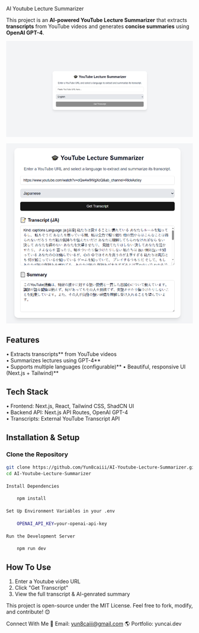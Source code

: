 AI Youtube Lecture Summarizer

This project is an **AI-powered YouTube Lecture Summarizer** that extracts **transcripts** from YouTube videos and generates **concise summaries** using **OpenAI GPT-4**. 

![alt text](before.png)

![alt text](after.png)

## Features
• Extracts transcripts** from YouTube videos  
• Summarizes lectures using GPT-4**  
• Supports multiple languages (configurable)** 
• Beautiful, responsive UI (Next.js + Tailwind)**  

## Tech Stack
• Frontend: Next.js, React, Tailwind CSS, ShadCN UI  
• Backend API: Next.js API Routes, OpenAI GPT-4  
• Transcripts: External YouTube Transcript API  

## Installation & Setup
### Clone the Repository
```bash
git clone https://github.com/Yun8caiii/AI-Youtube-Lecture-Summarizer.git
cd AI-Youtube-Lecture-Summarizer

Install Dependencies

    npm install

Set Up Environment Variables in your .env 

    OPENAI_API_KEY=your-openai-api-key

Run the Development Server

    npm run dev
```

## How To Use
1) Enter a Youtube video URL 
2) Click "Get Transcript"
3) View the full transcript & AI-genrated summary

This project is open-source under the MIT License.
Feel free to fork, modify, and contribute! 😊

Connect With Me
📧 Email: yun8caiii@gmail.com
🌎 Portfolio: yuncai.dev
